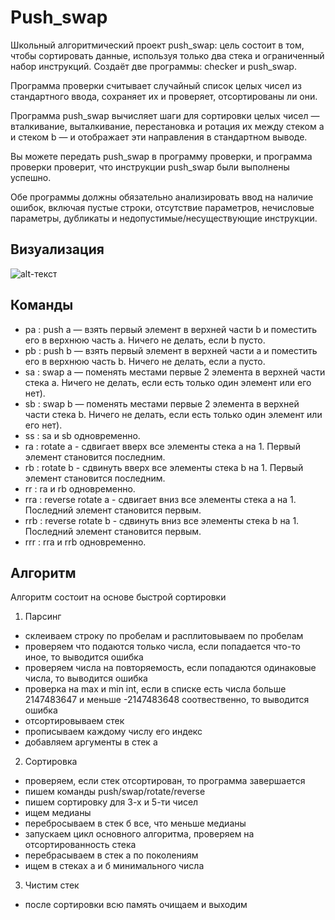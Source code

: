# Push_swap
Школьный алгоритмический проект push_swap: цель состоит в том, чтобы сортировать данные, используя только два стека и ограниченный набор инструкций.
Создаёт две программы: checker и push_swap.

Программа проверки считывает случайный список целых чисел из стандартного ввода, сохраняет их и проверяет, отсортированы ли они.

Программа push_swap вычисляет шаги для сортировки целых чисел — вталкивание, выталкивание, перестановка и ротация их между стеком a и стеком b — и отображает эти направления в стандартном выводе.

Вы можете передать push_swap в программу проверки, и программа проверки проверит, что инструкции push_swap были выполнены успешно.

Обе программы должны обязательно анализировать ввод на наличие ошибок, включая пустые строки, отсутствие параметров, нечисловые параметры, дубликаты и недопустимые/несуществующие инструкции.
## Визуализация
![alt-текст](https://user-images.githubusercontent.com/38796098/57738594-6b6ae500-76b0-11e9-9d29-0f59ee825e8e.gif)
## Команды
- pa : push a — взять первый элемент в верхней части b и поместить его в верхнюю часть a. Ничего не делать, если b пусто.
- pb : push b — взять первый элемент в верхней части a и поместить его в верхнюю часть b. Ничего не делать, если a пусто.
- sa : swap a — поменять местами первые 2 элемента в верхней части стека a. Ничего не делать, если есть только один элемент или его нет).
- sb : swap b — поменять местами первые 2 элемента в верхней части стека b. Ничего не делать, если есть только один элемент или его нет).
- ss : sa и sb одновременно.
- ra : rotate a - сдвигает вверх все элементы стека a на 1. Первый элемент становится последним.
- rb : rotate b - сдвинуть вверх все элементы стека b на 1. Первый элемент становится последним.
- rr : ra и rb одновременно.
- rra : reverse rotate a - сдвигает вниз все элементы стека a на 1. Последний элемент становится первым.
- rrb : reverse rotate b - сдвинуть вниз все элементы стека b на 1. Последний элемент становится первым.
- rrr : rra и rrb одновременно.

## Алгоритм
Алгоритм состоит на основе быстрой сортировки
1.	Парсинг
-	склеиваем строку по пробелам и расплитовываем по пробелам
-	проверяем что подаются только числа, если попадается что-то иное, то выводится ошибка
-	проверяем числа на повторяемость, если попадаются одинаковые числа, то выводится ошибка
-	проверка на max и min int, если в списке есть числа больше 2147483647 и меньше -2147483648 соотвественно, то выводится ошибка
-	отсортировываем стек
-	прописываем каждому числу его индекс
-	добавляем аргументы в стек а
2.	Сортировка
-	проверяем, если стек отсортирован, то программа завершается
-	пишем команды push/swap/rotate/reverse
- пишем сортировку для 3-х и 5-ти чисел
-	ищем медианы
-	перебросываем в стек б все, что меньше медианы
-	запускаем цикл основного алгоритма, проверяем на отсортированность стека
-	перебрасываем в стек а по поколениям
-	ищем в стеках a и б минимального числа
3.	Чистим стек
-	после сортировки всю память очищаем и выходим
